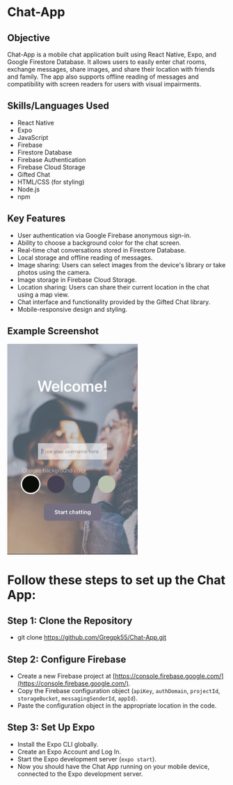 # Chat-App

## Objective

Chat-App is a mobile chat application built using React Native, Expo, and Google Firestore Database. It allows users to easily enter chat rooms, exchange messages, share images, and share their location with friends and family. The app also supports offline reading of messages and compatibility with screen readers for users with visual impairments.

## Skills/Languages Used

- React Native
- Expo
- JavaScript
- Firebase
- Firestore Database
- Firebase Authentication
- Firebase Cloud Storage
- Gifted Chat
- HTML/CSS (for styling)
- Node.js
- npm

## Key Features

- User authentication via Google Firebase anonymous sign-in.
- Ability to choose a background color for the chat screen.
- Real-time chat conversations stored in Firestore Database.
- Local storage and offline reading of messages.
- Image sharing: Users can select images from the device's library or take photos using the camera.
- Image storage in Firebase Cloud Storage.
- Location sharing: Users can share their current location in the chat using a map view.
- Chat interface and functionality provided by the Gifted Chat library.
- Mobile-responsive design and styling.

## Example Screenshot

<img src="assets/READMEimg.png" alt="Chat-App Screenshot" width="300">

# Follow these steps to set up the Chat App:

## Step 1: Clone the Repository

- git clone https://github.com/Gregpk55/Chat-App.git

## Step 2: Configure Firebase

- Create a new Firebase project at [https://console.firebase.google.com/](https://console.firebase.google.com/).
- Copy the Firebase configuration object (`apiKey`, `authDomain`, `projectId`, `storageBucket`, `messagingSenderId`, `appId`).
- Paste the configuration object in the appropriate location in the code.

## Step 3: Set Up Expo

- Install the Expo CLI globally.
- Create an Expo Account and Log In.
- Start the Expo development server (`expo start`).
- Now you should have the Chat App running on your mobile device, connected to the Expo development server.
